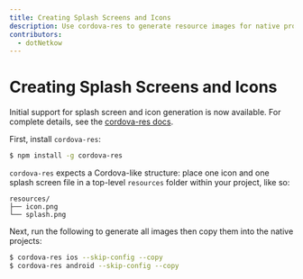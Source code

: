```yaml
---
title: Creating Splash Screens and Icons
description: Use cordova-res to generate resource images for native projects
contributors:
  - dotNetkow
---
```


#  Creating Splash Screens and Icons

Initial support for splash screen and icon generation is now available. For complete details, see the [cordova-res docs](https://github.com/ionic-team/cordova-res).

First, install `cordova-res`:

```bash
$ npm install -g cordova-res
```

`cordova-res` expects a Cordova-like structure: place one icon and one splash screen file in a top-level `resources` folder within your project, like so:

```
resources/
├── icon.png
└── splash.png
```

Next, run the following to generate all images then copy them into the native projects:

```bash
$ cordova-res ios --skip-config --copy
$ cordova-res android --skip-config --copy
```
